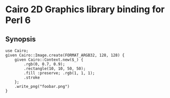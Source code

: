 Cairo 2D Graphics library binding for Perl 6
============================================

Synopsis
--------

    use Cairo;
    given Cairo::Image.create(FORMAT_ARGB32, 128, 128) {
        given Cairo::Context.new($_) {
            .rgb(0, 0.7, 0.9);
            .rectangle(10, 10, 50, 50);
            .fill :preserve; .rgb(1, 1, 1);
            .stroke
        };
        .write_png("foobar.png")
    }


